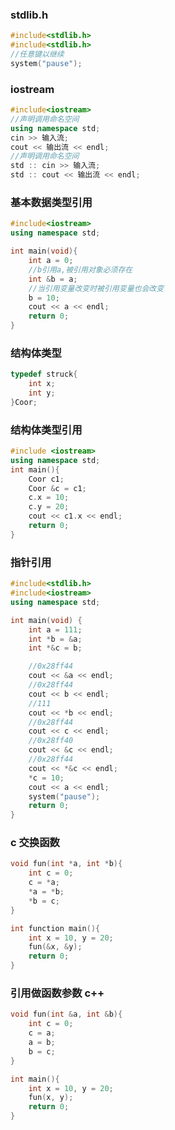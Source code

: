 ### stdlib.h

```c++
#include<stdlib.h>
#include<stdlib.h>
//任意键以继续
system("pause");
```

### iostream
```c++
#include<iostream>
//声明调用命名空间
using namespace std;
cin >> 输入流;
cout << 输出流 << endl;
//声明调用命名空间
std :: cin >> 输入流;
std :: cout << 输出流 << endl;
```

### 基本数据类型引用

```c++
#include<iostream>
using namespace std;

int main(void){
	int a = 0;
	//b引用a,被引用对象必须存在
	int &b = a; 
	//当引用变量改变时被引用变量也会改变
	b = 10;
	cout << a << endl;
	return 0;
}
```
### 结构体类型

```c++
typedef struck{
	int x;
	int y;
}Coor;
```
### 结构体类型引用

```c++
#include <iostream>
using namespace std;
int main(){
	Coor c1;
	Coor &c = c1;
	c.x = 10;
	c.y = 20;
	cout << c1.x << endl;
	return 0;
}
```
### 指针引用
```c++
#include<stdlib.h>
#include<iostream>
using namespace std;

int main(void) {
	int a = 111;
	int *b = &a;
	int *&c = b;

	//0x28ff44
	cout << &a << endl;
	//0x28ff44
	cout << b << endl;
	//111
	cout << *b << endl;
	//0x28ff44
	cout << c << endl;
	//0x28ff40
	cout << &c << endl;
	//0x28ff44
	cout << *&c << endl;
	*c = 10;
	cout << a << endl;
	system("pause");
	return 0;
}
```
### c 交换函数

```c
void fun(int *a, int *b){
	int c = 0;
	c = *a;
	*a = *b;
	*b = c;
}

int function main(){
	int x = 10, y = 20;
	fun(&x, &y);
	return 0;
}
```

### 引用做函数参数 c++
```c++
void fun(int &a, int &b){
	int c = 0;
	c = a;
	a = b;
	b = c;
}

int main(){
	int x = 10, y = 20;
	fun(x, y);
	return 0;
}
```
```c++
```
```c++
```